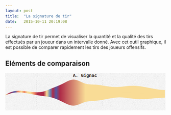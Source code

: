 ```yaml
---
layout: post
title:  "La signature de tir"
date:   2015-10-11 20:19:08
---
```


La signature de tir permet de visualiser la quantité et la qualité des tirs effectués par un joueur
dans un intervalle donné. Avec cet outil graphique, il est possible de comparer rapidement les tirs
des joueurs offensifs.

## Eléments de comparaison

![Signature de tir Gigna 2014](/img/posts/20151011_signature_de_tir/signature_dede_2014.png)
